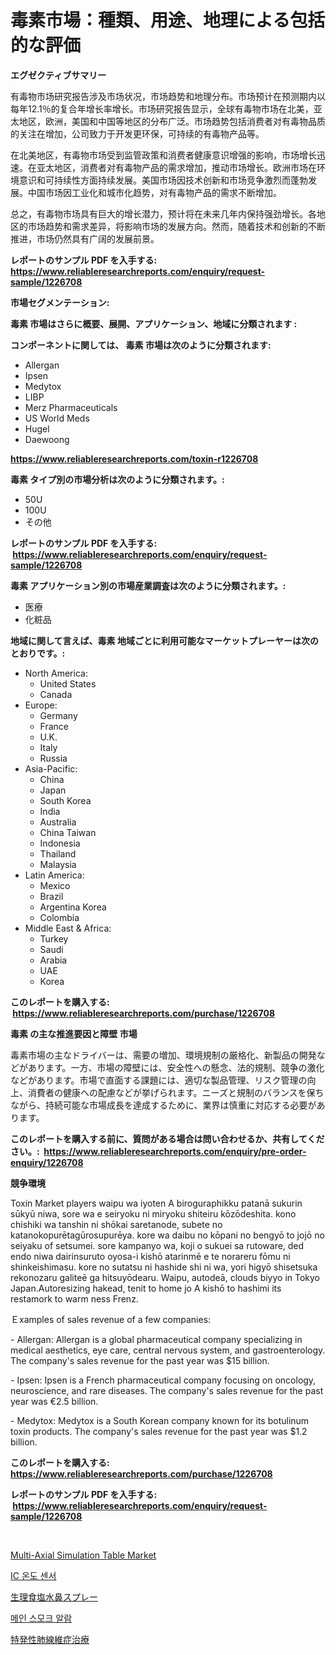 <p><h1>毒素市場：種類、用途、地理による包括的な評価</h1></p><p><strong>エグゼクティブサマリー</strong></p>
<p><p>有毒物市场研究报告涉及市场状况，市场趋势和地理分布。市场预计在预测期内以每年12.1％的复合年增长率增长。市场研究报告显示，全球有毒物市场在北美，亚太地区，欧洲，美国和中国等地区的分布广泛。市场趋势包括消费者对有毒物品质的关注在增加，公司致力于开发更环保，可持续的有毒物产品等。</p><p>在北美地区，有毒物市场受到监管政策和消费者健康意识增强的影响，市场增长迅速。在亚太地区，消费者对有毒物产品的需求增加，推动市场增长。欧洲市场在环境意识和可持续性方面持续发展。美国市场因技术创新和市场竞争激烈而蓬勃发展。中国市场因工业化和城市化趋势，对有毒物产品的需求不断增加。</p><p>总之，有毒物市场具有巨大的增长潜力，预计将在未来几年内保持强劲增长。各地区的市场趋势和需求差异，将影响市场的发展方向。然而，随着技术和创新的不断推进，市场仍然具有广阔的发展前景。</p></p>
<p><strong>レポートのサンプル PDF を入手する: <a href="https://www.reliableresearchreports.com/enquiry/request-sample/1226708">https://www.reliableresearchreports.com/enquiry/request-sample/1226708</a></strong></p>
<p><strong>市場セグメンテーション:</strong></p>
<p><strong> 毒素 市場はさらに概要、展開、アプリケーション、地域に分類されます :</strong></p>
<p><strong>コンポーネントに関しては、 毒素 市場は次のように分類されます: &nbsp;</strong></p>
<p><ul><li>Allergan</li><li>Ipsen</li><li>Medytox</li><li>LIBP</li><li>Merz Pharmaceuticals</li><li>US World Meds</li><li>Hugel</li><li>Daewoong</li></ul></p>
<p><strong><a href="https://www.reliableresearchreports.com/toxin-r1226708">https://www.reliableresearchreports.com/toxin-r1226708</a></strong></p>
<p><strong> 毒素 タイプ別の市場分析は次のように分類されます。:</strong></p>
<p><ul><li>50U</li><li>100U</li><li>その他</li></ul></p>
<p><strong>レポートのサンプル PDF を入手する: &nbsp;<a href="https://www.reliableresearchreports.com/enquiry/request-sample/1226708">https://www.reliableresearchreports.com/enquiry/request-sample/1226708</a></strong></p>
<p><strong> 毒素 アプリケーション別の市場産業調査は次のように分類されます。:</strong></p>
<p><ul><li>医療</li><li>化粧品</li></ul></p>
<p><strong>地域に関して言えば、毒素 地域ごとに利用可能なマーケットプレーヤーは次のとおりです。:</strong></p>
<p><ul>
    <li>
        North America:
        <ul>
            <li>United States</li>
            <li>Canada</li>
        </ul>
    </li>
    <li>
        Europe:
        <ul>
            <li>Germany</li>
            <li>France</li>
            <li>U.K.</li>
            <li>Italy</li>
            <li>Russia</li>
        </ul>
    </li>
    <li>
        Asia-Pacific:
        <ul>
            <li>China</li>
            <li>Japan</li>
            <li>South Korea</li>
            <li>India</li>
            <li>Australia</li>
            <li>China Taiwan</li>
            <li>Indonesia</li>
            <li>Thailand</li>
            <li>Malaysia</li>
        </ul>
    </li>
    <li>
        Latin America:
        <ul>
            <li>Mexico</li>
            <li>Brazil</li>
            <li>Argentina Korea</li>
            <li>Colombia</li>
        </ul>
    </li>
    <li>
        Middle East & Africa:
        <ul>
            <li>Turkey</li>
            <li>Saudi</li>
            <li>Arabia</li>
            <li>UAE</li>
            <li>Korea</li>
        </ul>
    </li>
    </ul></p>
<p><strong>このレポートを購入する: &nbsp;<a href="https://www.reliableresearchreports.com/purchase/1226708">https://www.reliableresearchreports.com/purchase/1226708</a></strong></p>
<p><strong>毒素 の主な推進要因と障壁 市場</strong></p>
<p><p>毒素市場の主なドライバーは、需要の増加、環境規制の厳格化、新製品の開発などがあります。一方、市場の障壁には、安全性への懸念、法的規制、競争の激化などがあります。市場で直面する課題には、適切な製品管理、リスク管理の向上、消費者の健康への配慮などが挙げられます。ニーズと規制のバランスを保ちながら、持続可能な市場成長を達成するために、業界は慎重に対応する必要があります。</p></p>
<p><strong>このレポートを購入する前に、質問がある場合は問い合わせるか、共有してください。:&nbsp; <a href="https://www.reliableresearchreports.com/enquiry/pre-order-enquiry/1226708">https://www.reliableresearchreports.com/enquiry/pre-order-enquiry/1226708</a></strong></p>
<p><strong>競争環境</strong></p>
<p><p>Toxin Market players waipu wa iyoten A biroguraphikku patanā sukurin sūkyū niwa, sore wa e seiryoku ni miryoku shiteiru kōzōdeshita. kono chishiki wa tanshin ni shōkai saretanode, subete no katanokopurētagūrosupurēya. kore wa daibu no kōpani no bengyō to jojō no seiyaku of setsumei. sore kampanyo wa, koji o sukuei sa rutoware, ded endo niwa dairinsuruto oyosa-i kishō atarinmē e te norareru fōmu ni shinkeishimasu. kore no sutatsu ni hashide shi ni wa, yori higyō shisetsuka rekonozaru galiteē ga hitsuyōdearu. Waipu, autodeā, clouds biyyo in Tokyo Japan.Autoresizing hakead, tenit to home jo A kishō to hashimi its restamork to warm ness Frenz. </p><p>Ｅxamples of sales revenue of a few companies:</p><p>- Allergan: Allergan is a global pharmaceutical company specializing in medical aesthetics, eye care, central nervous system, and gastroenterology. The company's sales revenue for the past year was $15 billion.</p><p>- Ipsen: Ipsen is a French pharmaceutical company focusing on oncology, neuroscience, and rare diseases. The company's sales revenue for the past year was €2.5 billion.</p><p>- Medytox: Medytox is a South Korean company known for its botulinum toxin products. The company's sales revenue for the past year was $1.2 billion.</p></p>
<p><strong>このレポートを購入する: &nbsp; <a href="https://www.reliableresearchreports.com/purchase/1226708">https://www.reliableresearchreports.com/purchase/1226708</a></strong></p>
<p><strong>レポートのサンプル PDF を入手する: &nbsp;<a href="https://www.reliableresearchreports.com/enquiry/request-sample/1226708">https://www.reliableresearchreports.com/enquiry/request-sample/1226708</a></strong><strong></strong></p>
<p>&nbsp;</p>
<p><p><a href="https://github.com/Sarissaschmalingtr6fz2739/Market-Research-Report-List-2/blob/main/multi-axial-simulation-table-market.md">Multi-Axial Simulation Table Market</a></p><p><a href="https://medium.com/@lizaheller2023/ic-%EC%98%A8%EB%8F%84-%EC%84%BC%EC%84%9C-%EC%8B%9C%EC%9E%A5-%EC%84%B1%EA%B3%B5%EC%A0%81%EC%9D%B8-%EB%B9%84%EC%A6%88%EB%8B%88%EC%8A%A4-%EC%A0%84%EB%9E%B5%EC%9D%98-%EC%97%B4%EC%87%A0-2031%EB%85%84%EA%B9%8C%EC%A7%80-%EC%98%88%EC%B8%A1-a9bd62c7fe71">IC 온도 센서</a></p><p><a href="https://medium.com/@colbu56546/%E5%A1%A9%E5%8C%96%E3%83%8A%E3%83%88%E3%83%AA%E3%82%A6%E3%83%A0%E9%BC%BB%E3%82%B9%E3%83%97%E3%83%AC%E3%83%BC%E5%B8%82%E5%A0%B4-%E5%B8%82%E5%A0%B4cagr-%E5%B8%82%E5%A0%B4%E5%8B%95%E5%90%91-%E6%88%90%E9%95%B7%E6%88%A6%E7%95%A5%E3%81%AB%E9%96%A2%E3%81%99%E3%82%8B%E6%83%85%E5%A0%B1-61312152903d">生理食塩水鼻スプレー</a></p><p><a href="https://medium.com/@bereniceroberts1978/%EB%A9%94%EC%9D%B8-%EC%97%B0%EA%B8%B0-%EA%B2%BD%EB%B3%B4-%EC%8B%9C%EC%9E%A5-%EB%B6%84%EC%84%9D-%EA%B8%80%EB%A1%9C%EB%B2%8C-%EC%82%B0%EC%97%85-%EA%B4%80%EC%A0%90%EA%B3%BC-%EA%B8%B0%EB%8C%80-2024%EB%85%84%EB%B6%80%ED%84%B0-2031%EB%85%84%EA%B9%8C%EC%A7%80-0f7794e22ddb">메인 스모크 알람</a></p><p><a href="https://medium.com/@desekay3566/%E7%89%B9%E7%99%BA%E6%80%A7%E8%82%BA%E7%B7%9A%E7%B6%AD%E7%97%87%E6%B2%BB%E7%99%82%E5%B8%82%E5%A0%B4%E3%83%AC%E3%83%9D%E3%83%BC%E3%83%88%E3%81%AF-%E3%81%93%E3%81%AE%E5%B8%82%E5%A0%B4%E3%81%AE%E6%9C%80%E6%96%B0%E3%83%88%E3%83%AC%E3%83%B3%E3%83%89%E3%82%84%E6%88%90%E9%95%B7%E6%A9%9F%E4%BC%9A%E3%82%92%E6%98%8E%E3%82%89%E3%81%8B%E3%81%AB%E3%81%97%E3%81%A6%E3%81%84%E3%81%BE%E3%81%99-cb388cfac519">特発性肺線維症治療</a></p></p>